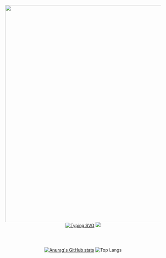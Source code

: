 <img src="https://i.pinimg.com/originals/1a/0e/cd/1a0ecd929f63806f0f0eb06900cbf17a.png" align="right" height=700>

<div align="center">
  <a href="https://git.io/typing-svg" align="center"><img src="https://readme-typing-svg.demolab.com?font=Bebas+Neue&size=30&pause=1000&color=FFFFFF&center=true&multiline=true&repeat=false&height=90&lines=Meu+nome+%C3%A9+Andr%C3%A9;e+programar+%C3%A9+minha+paix%C3%A3o+%E2%9D%A4%EF%B8%8F" alt="Typing SVG"/></a>
  <a href="https://skillicons.dev" align="center" >
    <img src="https://skillicons.dev/icons?i=java,python,javascript,cpp,eclipse,vscode&perline=3"/>
  </a>
  
  <br><br>
  
  [![Anurag's GitHub stats](https://github-readme-stats.vercel.app/api?username=andrehsv&show_icons=true&theme=transparent)](https://github.com/anuraghazra/github-readme-stats)
  ![Top Langs](https://github-readme-stats.vercel.app/api/top-langs/?username=andrehsv&layout=compact&theme=transparent)
</div>
